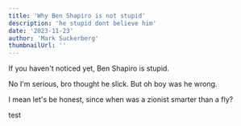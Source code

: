 ```yaml
---
title: 'Why Ben Shapiro is not stupid'
description: 'he stupid dont believe him'
date: '2023-11-23'
author: 'Mark Suckerberg'
thumbnailUrl: ''
---
```


If you haven't noticed yet, Ben Shapiro is stupid.

No I'm serious, bro thought he slick. But oh boy was he wrong.

I mean let's be honest, since when was a zionist smarter than a fly?

test
